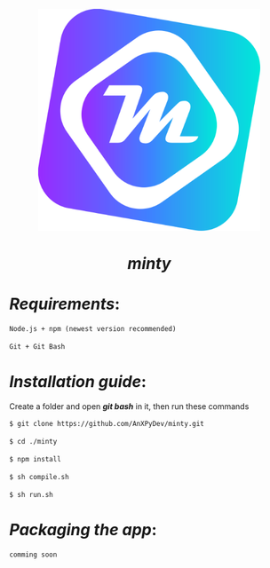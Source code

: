 <p align = "center"><img src = "./icon/minty.svg" width = 400></img></p>



<h1 align = "center"><em>minty</em></h1>



# _Requirements_:

    Node.js + npm (newest version recommended)
  
    Git + Git Bash

# _Installation guide_:
    
  Create a folder and open **_git bash_** in it, then run these commands

    $ git clone https://github.com/AnXPyDev/minty.git
  
    $ cd ./minty
    
    $ npm install 
    
    $ sh compile.sh
  
    $ sh run.sh
    
# _Packaging the app_:


    comming soon

